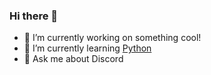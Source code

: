 ### Hi there 👋

- 🔭 I’m currently working on something cool!
- 🌱 I’m currently learning [Python](https://www.python.org/)
- 💬 Ask me about Discord
